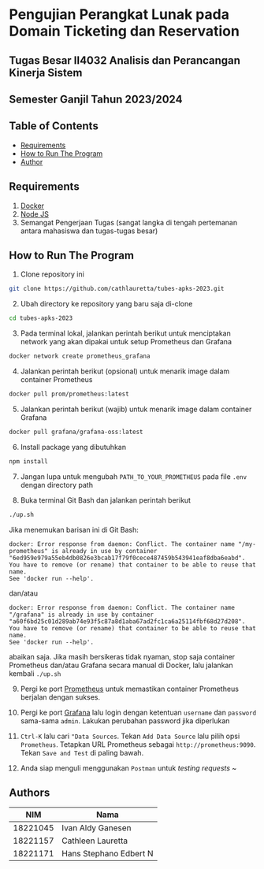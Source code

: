 # Pengujian Perangkat Lunak pada Domain Ticketing dan Reservation
## Tugas Besar II4032 Analisis dan Perancangan Kinerja Sistem
## Semester Ganjil Tahun 2023/2024

## Table of Contents
- [Requirements](#requirements)
- [How to Run The Program](#how-to-run-the-program)
- [Author](#authors)

## Requirements
1. [Docker](https://docs.docker.com/get-docker/)
2. [Node JS](https://nodejs.org/en/download/current)
3. Semangat Pengerjaan Tugas (sangat langka di tengah pertemanan antara mahasiswa dan tugas-tugas besar)

## How to Run The Program
1. Clone repository ini
```sh
git clone https://github.com/cathlauretta/tubes-apks-2023.git
```

2. Ubah directory ke repository yang baru saja di-clone
```sh
cd tubes-apks-2023
```

3. Pada terminal lokal, jalankan perintah berikut untuk menciptakan network yang akan dipakai untuk setup Prometheus dan Grafana
```sh
docker network create prometheus_grafana
```

4. Jalankan perintah berikut (opsional) untuk menarik image dalam container Prometheus
```sh
docker pull prom/prometheus:latest
```

5. Jalankan perintah berikut (wajib) untuk menarik image dalam container Grafana
```sh
docker pull grafana/grafana-oss:latest
```

6. Install package yang dibutuhkan
```sh
npm install
```

7. Jangan lupa untuk mengubah `PATH_TO_YOUR_PROMETHEUS` pada file `.env` dengan directory path 

8. Buka terminal Git Bash dan jalankan perintah berikut
```sh
./up.sh
```
Jika menemukan barisan ini di Git Bash:
```
docker: Error response from daemon: Conflict. The container name "/my-prometheus" is already in use by container "6ed959e979a55eb4db0826e3bcab17f79f0cece487459b543941eaf8dba6eabd". You have to remove (or rename) that container to be able to reuse that name.
See 'docker run --help'.
```
dan/atau
```
docker: Error response from daemon: Conflict. The container name "/grafana" is already in use by container "a60f6bd25c01d289ab74e93f5c87a8d1aba67ad2fc1ca6a25114fbf68d27d208". You have to remove (or rename) that container to be able to reuse that name.
See 'docker run --help'.
```
abaikan saja.
Jika masih bersikeras tidak nyaman, stop saja container Prometheus dan/atau Grafana secara manual di Docker, lalu jalankan kembali `./up.sh`

9. Pergi ke port [Prometheus](localhost:9090) untuk memastikan container Prometheus berjalan dengan sukses.

10. Pergi ke port [Grafana](localhost:3000) lalu login dengan ketentuan `username` dan `password` sama-sama `admin`. Lakukan perubahan password jika diperlukan

11. `Ctrl-K` lalu cari `"Data Sources`.  Tekan `Add Data Source` lalu pilih opsi `Prometheus`. Tetapkan URL Prometheus sebagai `http://prometheus:9090`. Tekan `Save and Test` di paling bawah.

12. Anda siap menguli menggunakan `Postman` untuk <i> testing requests </i> ~

## Authors
| NIM | Nama |
|---|---|
| 18221045 | Ivan Aldy Ganesen |
| 18221157 | Cathleen Lauretta |
| 18221171 | Hans Stephano Edbert N |